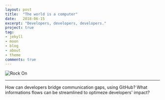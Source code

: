 ```yaml
---
layout: post
title:  "The world is a computer"
date:   2018-06-15
excerpt: "Developers, developers, developers."
project: true
tag:
- jekyll 
- moon
- blog
- about
- theme
comments: true
---
```

 
![Rock On](https://github.com/tudornotes/tudornotes.github.io/blob/master/assets/img/Developers.png "Call Deck")

---    
How can developers bridge communication gaps, using GitHub?
What informations flows can be streamlined to optimeze developers' impact?
